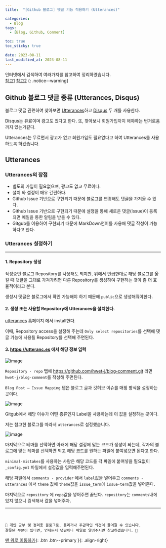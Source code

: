 ```yaml
---
title:  "[Github 블로그] 댓글 기능 적용하기 (Utterances)" 

categories:
  - Blog
tags:
  - [Blog, Github, Comment]

toc: true
toc_sticky: true
 
date: 2023-08-11
last_modified_at: 2023-08-11
---
```


인터넷에서 검색하여 여러가지를 참고하여 정리하였습니다.    
[참고1](https://computasha.github.io/etc-utterances/)
[참고2](https://ansohxxn.github.io/blog/utterances/)
{: .notice--warning}



## Github 블로그 댓글 종류 (Utterances, Disqus)

블로그 댓글 관련하여 찾아보면 [Utterances](https://utteranc.es/)하고 [Disqus](https://disqus.com/) 두 개를 사용한다.

Disqus는 유료이며 광고도 있다고 한다. 또, 찾아보니 회원가입까지 해야하는 번거로움까지 있는거같다.

Utterances는 무료면서 광고가 없고 회원가입도 필요없다고 하여 Utterances를 사용하도록 하겠습니다.

## Utterances 

### Utterances의 장점

- 별도의 가입이 필요없으며, 광고도 없고 무료이다.
- 설치 와 설정이 매우 간편하다.
- Github Issue 기반으로 구현되기 때문에 블로그를 변경해도 댓글을 가져올 수 있다.
- Github Issue 기반으로 구현되기 때문에 설정을 통해 새로운 댓글(Issue)이 등록되면 메일을 통한 알림을 받을 수 있다.
- Gitgub를 이용하여 구현되기 때문에 MarkDown언어를 사용해 댓글 작성이 가능하다고 한다.

### Utterances 설정하기

***

#### 1. Repository 생성

작성중인 블로그 Repository를 사용해도 되지만, 위에서 언급한대로 해당 블로그를 옮길 때 댓글을 그대로 가져가려면 다른 Repository를 생성하여 구현하는 것이 좀 더 효율적이라고 본다.

생성시 댓글은 블로그에서 확인 가능해야 하기 때문에 `public`으로 생성해줘야한다.

#### 2. 생성 또는 사용할 Repository에 Utterances을 설치한다.

[utterances](https://github.com/apps/utterances) 홈페이지 에서 install한다.

이때, Repository access을 설정해 주는데 `Only select repositories`를 선택해 댓글 기능에 사용될 Repository를 선택해 주면된다.

#### 3. https://utteranc.es 에서 해당 정보 입력

![image](https://github.com/hwet-j/hwet-j.github.io/assets/81364742/fe70b61a-72c7-497c-8c22-2c5493fed1c7)

`Repository - repo` 탭에 https://github.com/hwet-j/blog-comment.git 라면 `hwet-j/blog-comment`를 작성해 주면된다.

`Blog Post ↔️ Issue Mapping` 탭은 블로그 글과 깃허브 이슈를 매핑 방식을 설정하는 곳이다.

![image](https://github.com/hwet-j/hwet-j.github.io/assets/81364742/79eaeffe-9746-4d21-937e-f1f6b7908a3c)

Gitgub에서 해당 이슈가 어떤 종류인지 Label을 사용하는데 이 값을 설정하는 곳이다. 

저는 참고한 블로그를 따라서 `utterances`로 설정했습니다. 

![image](https://github.com/hwet-j/hwet-j.github.io/assets/81364742/e3235211-5748-456f-b6a0-e3f50dfe3d0d)

마지막으로 테마를 선택하면 아래에 해당 설정에 맞는 코드가 생성이 되는데, 각자의 블로그에 맞는 테마를 선택하면 되고 해당 코드를 원하는 파일에 붙여넣으면 된다고 한다.

`minimal-mistakes`를 사용하는 사람은 해당 코드를 각 파일에 붙여넣을 필요없이 `_config.yml` 파일에서 설정값을 입력해주면된다.

해당 파일에서 `comments - provider` 에서 `label`값을 넣어주고 `comments - utterances` 에서 `theme` 값에 `theme`값을 `issue_term`에 `issue-term`값을 넣어준다.

마지막으로 `repository` 에 `repo`값을 넣어주면 끝난다. `repository`는 `comments`내에 있지 않으니 검색해서 값을 넣어주자.




***
<br>

    📢 개인 공부 및 정리용 블로그로, 틀리거나 주관적인 의견이 들어갈 수 있습니다.
    잘못된 부분이 있다면, 언제든지 댓글이나 메일로 알려주시면 참고하겠습니다. 🔔

[맨 위로 이동하기](#){: .btn .btn--primary }{: .align-right}